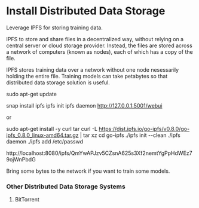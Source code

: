 # Install Distributed Data Storage

Leverage IPFS for storing training data. 

IPFS to store and share files in a decentralized way, without relying on a central server or cloud storage provider. Instead, the files are stored across a network of computers (known as nodes), each of which has a copy of the file.

IPFS stores training data over a network without one node nesessarily holding the entire file. Training models can take petabytes so that distributed data storage solution is useful.

sudo apt-get update

snap install ipfs
ipfs init
ipfs daemon
http://127.0.0.1:5001/webui

or

sudo apt-get install -y curl tar
curl -L https://dist.ipfs.io/go-ipfs/v0.8.0/go-ipfs_0.8.0_linux-amd64.tar.gz | tar xz
cd go-ipfs
./ipfs init --clean
./ipfs daemon
./ipfs add /etc/passwd

http://localhost:8080/ipfs/QmYwAPJzv5CZsnA625s3Xf2nemtYgPpHdWEz79ojWnPbdG

Bring some bytes to the network if you want to train some models.

### Other Distributed Data Storage Systems

1. BitTorrent
